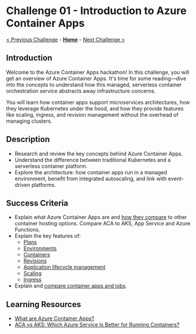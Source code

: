 # Challenge 01 - Introduction to Azure Container Apps

 [< Previous Challenge](./Challenge-00.md) - **[Home](../README.md)** - [Next Challenge >](./Challenge-02.md)

## Introduction
Welcome to the Azure Container Apps hackathon! In this challenge, you will get an overview of Azure Container Apps. It's time for some reading—dive into the concepts to understand how this managed, serverless container orchestration service abstracts away infrastructure concerns.

You will learn how container apps support microservices architectures, how they leverage Kubernetes under the hood, and how they provide features like scaling, ingress, and revision management without the overhead of managing clusters.

## Description
- Research and review the key concepts behind Azure Container Apps.
- Understand the difference between traditional Kubernetes and a serverless container platform.
- Explore the architecture: how container apps run in a managed environment, benefit from integrated autoscaling, and link with event-driven platforms.

## Success Criteria
- Explain what Azure Container Apps are and [how they compare](https://learn.microsoft.com/en-us/azure/container-apps/compare-options) to other container hosting options. Compare ACA to AKS, App Service and Azure Functions.
- Explain the key features of:
    - [Plans](https://learn.microsoft.com/en-us/azure/container-apps/plans)
    - [Environments](https://learn.microsoft.com/en-us/azure/container-apps/environment)
    - [Containers](https://learn.microsoft.com/en-us/azure/container-apps/containers)
    - [Revisions](https://learn.microsoft.com/en-us/azure/container-apps/revisions)
    - [Application lifecycle management](https://learn.microsoft.com/en-us/azure/container-apps/application-lifecycle-management)
    - [Scaling](https://learn.microsoft.com/en-us/azure/container-apps/scale-app)
    - [Ingress](https://learn.microsoft.com/en-us/azure/container-apps/ingress-overview)
- Explain and [compare container apps and jobs](https://learn.microsoft.com/en-us/azure/container-apps/jobs?tabs=azure-cli#compare-container-apps-and-jobs).

## Learning Resources
- [What are Azure Container Apps?](https://learn.microsoft.com/en-us/azure/container-apps/overview)
- [ACA vs AKS: Which Azure Service Is Better for Running Containers?](https://techcommunity.microsoft.com/blog/startupsatmicrosoftblog/aca-vs-aks-which-azure-service-is-better-for-running-containers/3815164)
